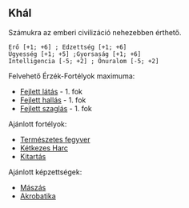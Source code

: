 ## Khál

Számukra az emberi civilizáció nehezebben érthető.

```
Erő [+1; +6] ; Edzettség [+1; +6]
Ügyesség [+1; +5] ;Gyorsaság [+1; +6]
Intelligencia [-5; +2] ; Önuralom [-5; +2]
```

Felvehető Érzék-Fortélyok maximuma:
- [Fejlett látás](../fortelyok.erzekek/fejlett_latas.md) - 1. fok
- [Fejlett hallás](../fortelyok.erzekek/fejlett_hallas.md) - 1. fok
- [Fejlett szaglás](../fortelyok.erzekek/fejlett_szaglas.md) - 1. fok

Ajánlott fortélyok:
- [Természetes fegyver](../fortelyok.harci/termeszetes.fegyver.md)
- [Kétkezes Harc](../fortelyok.harci/ketkezes_harc.md)
- [Kitartás](../fortelyok.altalanos/kitartas.md)

Ajánlott képzettségek:
- [Mászás](../kepzettsegek.szekunder/maszas.md)
- [Akrobatika](../kepzettsegek.primer.altalanos/akrobatika.md)
